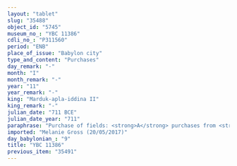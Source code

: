 ```yaml
---
layout: "tablet"
slug: "35488"
object_id: "5745"
museum_no_: "YBC 11386"
cdli_no_: "P311560"
period: "ENB"
place_of_issue: "Babylon city"
type_and_content: "Purchases"
day_remark: "-"
month: "I"
month_remark: "-"
year: "11"
year_remark: "-"
king: "Marduk-apla-iddina II"
king_remark: "-"
julian_date: "711 BCE"
julian_date_year: "711"
paraphrase: "Purchase of fields: <strong>A</strong> purchases from <strong>B</strong> agricultural fields (<em>zēru</em>). The sold land is located in the district of the town of Bit-&Scaron;annabau (<em>pihāt</em> Bit-&Scaron;annabi). It borders on the properties of the <em>kurgarr&ucirc;</em> of <sup>d</sup>Bani, <strong>C<sub>1</sub></strong>, <strong>C<sub>2</sub></strong>, <strong>C<sub>3</sub></strong> and <strong>C<sub>4</sub></strong> as well as on the royal road (<em>harrān &scaron;arri</em>). The measures of the land are mistakenly given as 5 x 0 cubits (2.5 x &hellip; m). Witnesses (including Rēmūtu and Kudurrānu from the Rabbane family) and the scribe. Invocation of the gods during the act of sealing.<br /> <br /> <strong>A</strong> = A&scaron;arēdu//Egibi; <strong>B</strong> = Zākiru//S&icirc;n-tabni; <strong>C<sub>1</sub></strong> = Aplāya//Gubāya; <strong>C<sub>2</sub></strong> = Nergal-ēṭir//Tamkāru; <strong>C<sub>3</sub></strong> = Nergal-ēṭir//S&icirc;n-ahhē-iddin; <strong>C<sub>4</sub></strong> = Nab&ucirc;-ēre&scaron;//Egibi; Scribe = Marduk-bēl&scaron;unu//Rab-ban&ecirc;"
imported: "Melanie Gross (20/05/2017)"
day_babylonian_: "9"
title: "YBC 11386"
previous_item: "35491"
---
```

